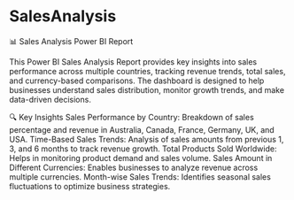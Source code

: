 # SalesAnalysis

📊 Sales Analysis Power BI Report

This Power BI Sales Analysis Report provides key insights into sales performance across multiple countries, tracking revenue trends, total sales, and currency-based comparisons. The dashboard is designed to help businesses understand sales distribution, monitor growth trends, and make data-driven decisions.

🔍 Key Insights
Sales Performance by Country: Breakdown of sales percentage and revenue in Australia, Canada, France, Germany, UK, and USA.
Time-Based Sales Trends: Analysis of sales amounts from previous 1, 3, and 6 months to track revenue growth.
Total Products Sold Worldwide: Helps in monitoring product demand and sales volume.
Sales Amount in Different Currencies: Enables businesses to analyze revenue across multiple currencies.
Month-wise Sales Trends: Identifies seasonal sales fluctuations to optimize business strategies.
